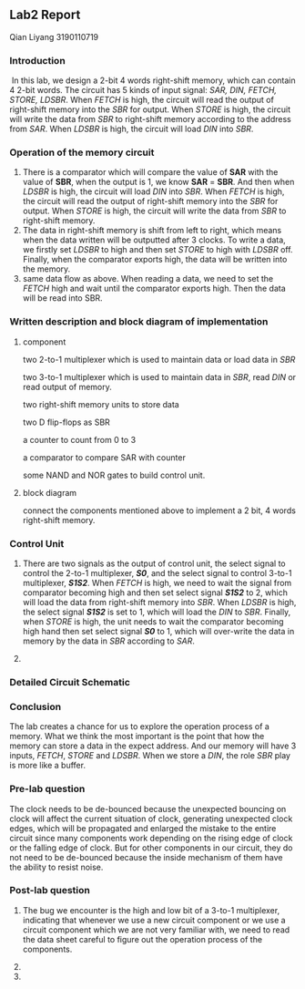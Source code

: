 ## Lab2 Report

Qian Liyang 3190110719

### Introduction

​	In this lab, we design a 2-bit 4 words right-shift memory, which can contain 4 2-bit words. The circuit has 5 kinds of input signal: *SAR, DIN, FETCH, STORE, LDSBR*. When *FETCH* is high, the circuit will read the output of right-shift memory into the *SBR* for output. When *STORE* is high, the circuit will write the data from *SBR* to right-shift memory according to the address from *SAR*. When *LDSBR* is high, the circuit will load *DIN* into *SBR*.

### Operation of the memory circuit

1. There is a comparator which will compare the value of **SAR** with the value of **SBR**, when the output is 1, we know **SAR** = **SBR**. And then when *LDSBR* is high, the circuit will load *DIN* into *SBR*. When *FETCH* is high, the circuit will read the output of right-shift memory into the *SBR* for output. When *STORE* is high, the circuit will write the data from *SBR* to right-shift memory. 
2. The data in right-shift memory is shift from left to right, which means when the data written will be outputted after 3 clocks. To write a data, we firstly set *LDSBR* to high and then set *STORE* to high with *LDSBR* off. Finally, when the comparator exports high, the data will be written into the memory.
3. same data flow as above. When reading a data, we need to set the *FETCH* high and wait until the comparator exports high. Then the data will be read into SBR.

### Written description and block diagram of implementation

1. component

   two 2-to-1 multiplexer which is used to maintain data or load data in *SBR*

   two 3-to-1 multiplexer which is used to maintain data in *SBR*, read *DIN* or read output of memory.

   two right-shift memory units to store data

   two D flip-flops as SBR

   a counter to count from 0 to 3

   a comparator to compare SAR with counter

   some NAND and NOR gates to build control unit. 

2. block diagram

   connect the components mentioned above to implement a 2 bit, 4 words right-shift memory.

### Control Unit

1. There are two signals as the output of control unit, the select signal to control the 2-to-1 multiplexer, ***S0***, and the select signal to control 3-to-1 multiplexer, ***S1S2***. When *FETCH* is high, we need to wait the signal from comparator becoming high and then set select signal ***S1S2*** to 2, which will load the data from right-shift memory into *SBR*. When *LDSBR* is high, the select signal ***S1S2*** is set to 1, which will load the *DIN* to *SBR*. Finally, when *STORE* is high, the unit needs to wait the comparator becoming high hand then set select signal ***S0*** to 1, which will over-write the data in memory by the data in *SBR* according to *SAR*.

2. 

### Detailed Circuit Schematic

### Conclusion

The lab creates a chance for us to explore the operation process of a memory. What we think the most important is the point that how the memory can store a data in the expect address. And our memory will have 3 inputs, *FETCH*, *STORE* and *LDSBR*. When we store a *DIN*, the role *SBR* play is more like a buffer.

### Pre-lab question

The clock needs to be de-bounced because the unexpected bouncing on clock will affect the current situation of clock, generating unexpected clock edges, which will be propagated and enlarged the mistake to the entire circuit since many components work depending on the rising edge of clock or the falling edge of clock. But for other components in our circuit, they do not need to be de-bounced because the inside mechanism of them have the ability to resist noise.

### Post-lab question

1. The bug we encounter is the high and low bit of a 3-to-1 multiplexer, indicating that whenever we use a new circuit component or we use a circuit component which we are not very familiar with, we need to read the data sheet careful to figure out the operation process of the components.
2. 

3. 
